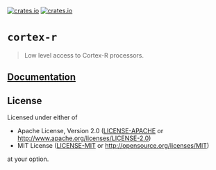[![crates.io](https://img.shields.io/crates/d/cortex-r.svg)](https://crates.io/crates/cortex-r)
[![crates.io](https://img.shields.io/crates/v/cortex-r.svg)](https://crates.io/crates/cortex-r)

# `cortex-r`

> Low level access to Cortex-R processors.

## [Documentation](https://docs.rs/crate/cortex-r)

## License

Licensed under either of

- Apache License, Version 2.0 ([LICENSE-APACHE](LICENSE-APACHE) or
  http://www.apache.org/licenses/LICENSE-2.0)
- MIT License ([LICENSE-MIT](LICENSE-MIT) or http://opensource.org/licenses/MIT)

at your option.
